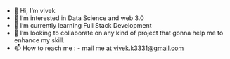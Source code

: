 - 👋 Hi, I’m vivek
- 👀 I’m interested in Data Science and web 3.0
- 🌱 I’m currently learning Full Stack Development
- 💞️ I’m looking to collaborate on any kind of project that gonna help me to enhance my skill.
- 📫 How to reach me : - mail me at vivek.k3331@gmail.com

<!---
vivekjin/vivekjin is a ✨ special ✨ repository because its `README.md` (this file) appears on your GitHub profile.
You can click the Preview link to take a look at your changes.
--->
